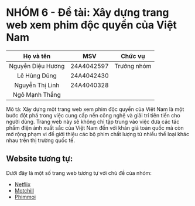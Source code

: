 # NHÓM 6 - Đề tài: Xây dựng trang web xem phim độc quyền của Việt Nam 
 
|    Họ và tên            |      MSV      | Chức vụ           |
| :----------------------:|:-------------:|:----------------: |
|    Nguyễn Diệu Hương    |  24A4042597   |  Trưởng nhóm      |
|    Lê Hùng Dũng         |  24A4042430   |                   |
|    Nguyễn Thị Linh      |  24A4040328   |                   |
|    Ngô Mạnh Thắng       |               |                   |

Mô tả:
Xây dựng một trang web xem phim độc quyền của Việt Nam là một bước đột phá trong việc cung cấp nền công nghệ và giải trí tiên tiến cho người dùng. Trang web này sẽ không chỉ tập trung vào việc đưa các tác phẩm điện ảnh xuất sắc của Việt Nam đến với khán giả toàn quốc mà còn mở rộng phạm vi để giới thiệu các bộ phim chất lượng từ nhiều thể loại khác nhau trên thị trường quốc tế.

## Website tương tự:
Dưới đây là một số trang web tương tự với chủ đề của nhóm:
- [Netflix](https://www.netflix.com/)
- [Motchill](https://motchill)
- [Phimmoi](https://phimmoiyyy.net/)
